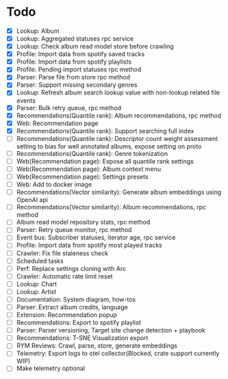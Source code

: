 # Todo

- [x] Lookup: Album
- [x] Lookup: Aggregated statuses rpc service
- [x] Lookup: Check album read model store before crawling
- [x] Profile: Import data from spotify saved tracks
- [x] Profile: Import data from spotify playlists
- [x] Profile: Pending import statuses rpc method
- [x] Parser: Parse file from store rpc method
- [x] Parser: Support missing secondary genres
- [x] Lookup: Refresh album search lookup value with non-lookup related file events
- [x] Parser: Bulk retry queue, rpc method
- [x] Recommendations(Quantile rank): Album recommendations, rpc method
- [x] Web: Recommendation page
- [x] Recommendations(Quantile rank): Support searching full index
- [ ] Recommendations(Quantile rank): Descriptor count weight assessment setting to bias for well annotated albums, expose setting on proto
- [ ] Recommendations(Quantile rank): Genre tokenization
- [ ] Web(Recommendation page): Expose all quantile rank settings
- [ ] Web(Recommendation page): Album context menu
- [ ] Web(Recommendation page): Settings presets
- [ ] Web: Add to docker image
- [ ] Recommendations(Vector similarity): Generate album embeddings using OpenAI api
- [ ] Recommendations(Vector similarity): Album recommendations, rpc method
- [ ] Album read model repository stats, rpc method
- [ ] Parser: Retry queue monitor, rpc method
- [ ] Event bus: Subscriber statuses, iterator age, rpc service
- [ ] Profile: Import data from spotify most played tracks
- [ ] Crawler: Fix file staleness check
- [ ] Scheduled tasks
- [ ] Perf: Replace settings cloning with Arc
- [ ] Crawler: Automatic rate limit reset
- [ ] Lookup: Chart
- [ ] Lookup: Artist
- [ ] Documentation: System diagram, how-tos
- [ ] Parser: Extract album credits, language
- [ ] Extension: Recommendation popup
- [ ] Recommendations: Export to spotify playlist
- [ ] Parser: Parser versioning, Target site change detection + playbook
- [ ] Recommendations: T-SNE Visualization export
- [ ] RYM Reviews: Crawl, parse, store, generate embeddings
- [ ] Telemetry: Export logs to otel collector(Blocked, crate support currently WIP)
- [ ] Make telemetry optional
